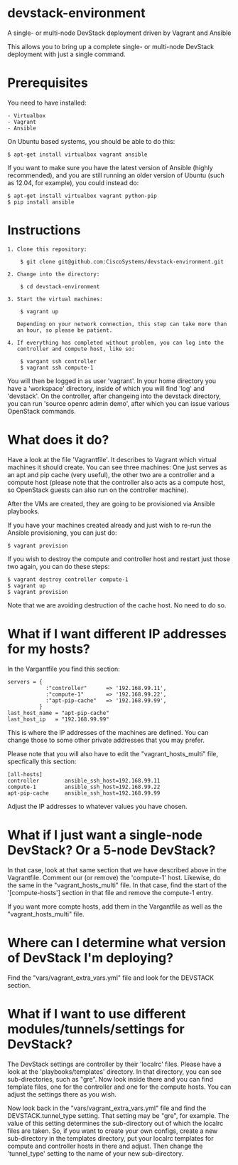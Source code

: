 devstack-environment
====================

A single- or multi-node DevStack deployment driven by Vagrant and Ansible

This allows you to bring up a complete single- or multi-node DevStack
deployment with just a single command.


Prerequisites
=============
You need to have installed:

    - Virtualbox
    - Vagrant
    - Ansible

On Ubuntu based systems, you should be able to do this:

    $ apt-get install virtualbox vagrant ansible

If you want to make sure you have the latest version of Ansible (highly
recommended), and you are still running an older version of Ubuntu (such
as 12.04, for example), you could instead do:

    $ apt-get install virtualbox vagrant python-pip
    $ pip install ansible


Instructions
============

    1. Clone this repository:

        $ git clone git@github.com:CiscoSystems/devstack-environment.git

    2. Change into the directory:

        $ cd devstack-environment

    3. Start the virtual machines:

        $ vagrant up

       Depending on your network connection, this step can take more than
       an hour, so please be patient.

    4. If everything has completed without problem, you can log into the
       controller and compute host, like so:

        $ vargant ssh controller
        $ vagrant ssh compute-1

You will then be logged in as user 'vagrant'. In your home directory you
have a 'workspace' directory, inside of which you will find 'log' and
'devstack'. On the controller, after changeing into the devstack directory,
you can run 'source openrc admin demo', after which you can issue various
OpenStack commands.


What does it do?
================
Have a look at the file 'Vagrantfile'. It describes to Vagrant which virtual
machines it should create. You can see three machines: One just serves as
an apt and pip cache (very useful), the other two are a controller and a
compute host (please note that the controller also acts as a compute host,
so OpenStack guests can also run on the controller machine).

After the VMs are created, they are going to be provisioned via Ansible
playbooks.

If you have your machines created already and just wish to re-run the
Ansible provisioning, you can just do:

    $ vagrant provision

If you wish to destroy the compute and controller host and restart just
those two again, you can do these steps:

    $ vagrant destroy controller compute-1
    $ vagrant up
    $ vagrant provision

Note that we are avoiding destruction of the cache host. No need to do so.


What if I want different IP addresses for my hosts?
===================================================
In the Vargantfile you find this section:

    servers = {
                :"controller"      => '192.168.99.11',
                :"compute-1"       => '192.168.99.22',
                :"apt-pip-cache"   => '192.168.99.99',
              }
    last_host_name = "apt-pip-cache"
    last_host_ip   = "192.168.99.99"

This is where the IP addresses of the machines are defined. You can change
those to some other private addresses that you may prefer.

Please note that you will also have to edit the "vagrant_hosts_multi" file,
specfically this section:

    [all-hosts]
    controller        ansible_ssh_host=192.168.99.11
    compute-1         ansible_ssh_host=192.168.99.22
    apt-pip-cache     ansible_ssh_host=192.168.99.99

Adjust the IP addresses to whatever values you have chosen.


What if I just want a single-node DevStack? Or a 5-node DevStack?
=================================================================
In that case, look at that same section that we have described above in the
Vagrantfile. Comment our (or remove) the 'compute-1' host. Likewise, do the
same in the "vagrant_hosts_multi" file. In that case, find the start of the
'[compute-hosts'] section in that file and remove the compute-1 entry.

If you want more compte hosts, add them in the Vargantfile as well as the
"vagrant_hosts_multi" file.


Where can I determine what version of DevStack I'm deploying?
=============================================================
Find the "vars/vagrant_extra_vars.yml" file and look for the DEVSTACK section.


What if I want to use different modules/tunnels/settings for DevStack?
======================================================================
The DevStack settings are controller by their 'localrc' files. Please have a
look at the 'playbooks/templates' directory. In that directory, you can see
sub-directories, such as "gre". Now look inside there and you can find template
files, one for the controller and one for the compute hosts. You can adjust the
settings there as you wish.

Now look back in the "vars/vagrant_extra_vars.yml" file and find the
DEVSTACK.tunnel_type setting. That setting may be "gre", for example. The
value of this setting determines the sub-directory out of which the localrc
files are taken. So, if you want to create your own configs, create a new
sub-directory in the templates directory, put your localrc templates for
compute and controller hosts in there and adjust. Then change the 'tunnel_type'
setting to the name of your new sub-directory.


